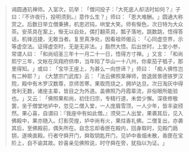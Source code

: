 > 谒圆通玑禅师。入室次，玑举：​「僧问投子：『大死底人却活时如何？』子曰：『不许夜行，投明须到。』意作么生？​」师曰：​「恩大难酬。​」圆通大称赏之。后数日举立僧秉拂，机思迟钝，哄堂大笑。师有惭色，次日特为大众茶。安茶具在案上，惭无以自处，偶打翻茶具，瓢子落地，跳数跳，悟得答话，机锋迅捷，无敢当者。复至真净处，因看祖师偈云：​「心同虚空界，示等虚空法。证得虚空时，无是无非法。​」豁然大悟。后出世时，上堂小参，常谓人曰：​「和尚绍圣三年十一月二十一日，悟得方寸禅。​」又言：​「和尚熙宁三年，文帐在凤翔府供申，当年陷了华山一十八州，你辈茄子瓠子，那里得知。​」或曰：​「宝华王座上，为甚么一向世谛？​」师曰：​「痴人佛性岂有二种耶？​」​《大慧宗门武库》云：​「法云佛照杲禅师，尝退居景德铁罗汉院，殿中有木罗汉数尊，京师苦寒，果取而烧之，拥垆达旦。次日淘灰中得舍利无数，诸座主辈，皆目之为外道。盖佛照乃丹霞辈流，非俗眼所能验也。​」又云：​「佛照果和尚，初住归宗，专精行道，未尝少懈。深夜修敬罢，坐于僧堂地垆中，忽见二僧入堂，一人庞眉雪顶，一人少年，皆丰姿颀然。果心喜，自谓曰：『我座中有如此僧。』须臾二人出堂，果袭其后，见入佛殿中，果亦随入。灯影荧煌，垆中尚有火，果炷香礼佛。二僧复出，亦袭其后，至佛殿前，偶失所在。自念忘却香匣在殿内，回身取时，见殿门扃钥，遂唤直殿。行者守舜开门，舜取钥匙开门，见垆中香烟未散，香匣在宝阶上，自不谕其故。妙喜亲见佛照说，时守舜在旁，犹指以为证。​」


